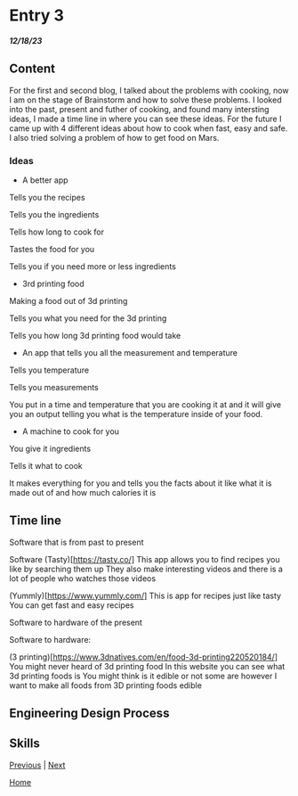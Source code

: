 # Entry 3
##### 12/18/23

## Content 
For the first and second blog, I talked about the problems with cooking, now I am on the stage of Brainstorm and how to solve these problems. I looked into the past, present and futher of cooking, and found many intersting ideas, I made a time line in where you can see these ideas. For the future I came up with 4 different ideas about how to cook when fast, easy and safe. I also tried solving a problem of how to get food on Mars. 

### Ideas
* A better app

Tells you the recipes 

Tells you the ingredients

Tells how long to cook for

Tastes the food for you

Tells you if you need more or less ingredients

* 3rd printing food

Making a food out of 3d printing

Tells you what you need for the 3d printing

Tells you how long 3d printing food would take 

* An app that tells you all the measurement and temperature

Tells you temperature

Tells you measurements 

You put in a time and temperature that you are cooking it at and it will give you an output telling you what is the temperature inside of  your food.

* A machine to cook for you

You give it ingredients

Tells it what to cook

It makes everything for you and tells you the facts about it like what it is made out of and how much calories it is 

## Time line

Software that is from past to present

Software
 (Tasty)[https://tasty.co/]
This app allows you to find recipes you like by searching them up
They also make interesting videos and there is a lot of people who watches those videos


(Yummly)[https://www.yummly.com/]
This is app for recipes just like tasty 
You can get fast and easy recipes 



Software to hardware of the present 


Software to hardware:

(3 printing)[https://www.3dnatives.com/en/food-3d-printing220520184/]
You might never heard of 3d printing food
In this website you can see what 3d printing foods is 
You might think is it edible or not some are however I want to make all foods from 3D printing foods edible


## Engineering Design Process

## Skills 






[Previous](entry02.md) | [Next](entry04.md)

[Home](../README.md)
